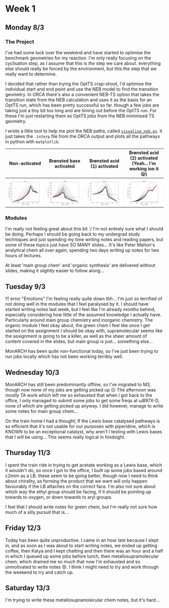 # Week 1

## Monday 8/3

### The Project

I've had some luck over the weekend and have started to optimise the benchmark geometries for my reaction. I'm only really focusing on the cyclisation step, as I assume that this is *the* step we care about. everything else should really be forced by the environment, but this the step that we really want to determine.

I decided that rather than trying the OptTS crap-shoot, I'd optimise the individual start and end point and use the NEB model to find the transition geometry. In ORCA there's also a convenient NEB-TS option that takes the transition state from the NEB calculation and uses it as the basis for an OptTS run, which has been pretty successful so far. though a few jobs are taking just a tiny bit too long and are timing out before the OptTS run. For these I'm just restarting them as OptTS jobs from the NEB minimised TS geometry.

I wrote a little tool to help me plot the NEB paths, called [`visualise_neb.py`](https://github.com/adreasnow/comp-chem-scripts/blob/master/visualise_neb.py). it just takes the `.interp` file from the ORCA output and plots all the pathways in python with `matplotlib`.

|       Non-activated        |  Brønsted base activated   | Brønsted acid (1) activated |                 Brønsted acid (2) activated<br/> (Yeah... I'm working ion it :stuck_out_tongue:)                  |
| :------------------------: | :------------------------: | :-------------------------: | :----------------------------------------------------------: |
| ![!Figure_3](Figure_3.svg) | ![!Figure_1](Figure_1.svg) | ![!Figure_2](Figure_2.svg)  | ![!Figure_4](Figure_4.svg)  |

### Modules

I'm really not feeling great about this bit :/
I'm not entirely sure what I should be doing. Perhaps I should be going back to my undergrad study techniques and just spending my time writing notes and reading papers, but some of these topics just have SO MANY slides... It's like Peter Mahon's analytical chem all over again; spending two days writing up notes for two hours of lectures.

At least 'main group chem' and 'organic synthesis' are delivered without slides, making it *slightly* easier to follow along...

## Tuesday 9/3

!!! error "Emotions"
	I'm feeling really quite down tbh... I'm just so terrified of not doing well in the modules that I feel paralysed by it. I should have started writing notes last week, but I feel like I'm already months behind, especially considering how little of the assumed knowledge I actually have. Particularly around main group chemistry and inorganic chemistry. The organic module I feel okay about, the green chem I feel like once I get started on the assignment I should be okay with, supramolecular seems like the assignment is going to be a killer, as well as the sheer amount of content covered in the slides, but main group is just... something else...

MonARCH has been quite non-functional today, so I've just been trying to run jobs locally which has not been working terribly well.

## Wednesday 10/3

MonARCH has still been predominantly offline, so I've migrated to M3, though now none of my jobs are getting picked up :expressionless:
The afternoon was mostly TA work which left me so exhausted that when I got back to the office, I only managed to submit some jobs to get some freqs at ωB97X-D, none of which are getting picked up anyway. I did however, manage to write some notes for main group chem...

On the train home I had a thought; If the Lewis base catalysed pathways is so efficient that it's not usable for our purposes with piperidine, which is KNOWN to be an exceptional catalyst, why aren't I testing with Lewis bases that I *will* be using... This seems really logical in hindsight.

## Thursday 11/3

I spent the train ride in trying to get acetate working as a Lewis base, which it wouldn't do, so once I got to the office, I built up some jobs based around c2mim as a LB. these seem to be going better, though now I need to think about chirality, as forming the product that we want will only happen favourably if the LB attaches on the correct face. I'm also not sure about which way the ethyl group should be facing, if it should be pointing up towards to oxygen, or down towards to aryl groups.

I feel that I should write notes for green chem, but I'm really not sure how much of a silly pursuit that is...

## Friday 12/3

Today has been quite unproductive. I came in an hour late because I slept in, and as soon as I was about to start writing notes, we ended up getting coffee, then Katya and I kept chatting and then there was an hour and a half in which I queued up some jobs before lunch, then metallosupramolecular chem, which drained me so much that now I'm exhausted and so unmotivated to write notes :worried:. I think I might need to try and work through the weekend to try and catch up.

## Saturday 13/3

I'm trying to write these metallosupramolecular chem notes, but it's hard...